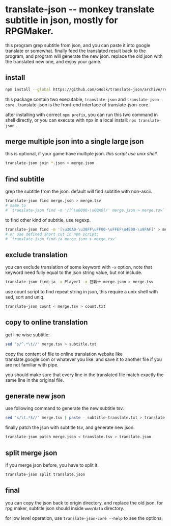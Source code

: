 # translate-json -- monkey translate subtitle in json, mostly for RPGMaker.
this program grep subtitle from json,
and you can paste it into google translate or somewhat.
finally feed the translated result back to the program,
and program will generate the new json.
replace the old json with the translated new one,
and enjoy your game.

## install
```sh
npm install --global https://github.com/GHolk/translate-json/archive/refs/tags/v3.0.1.tar.gz
```

this package contain two executable,
`translate-json` and `translate-json-core` .
translate-json is the front-end interface of
translate-json-core.

after installing with correct `npm prefix`,
you can run this two command in shell directly,
or you can execute with npx in a local install:
`npx translate-json` .

## merge multiple json into a single large json
this is optional, if your game have multiple json.
*this script use unix shell.*

```sh
translate-json join *.json > merge.json
```

## find subtitle
grep the subtitle from the json.
default will find subtitle with non-ascii.

```sh
translate-json find merge.json > merge.tsv
# same to
# `translate-json find -m '/[^\u0000-\u00A0]/' merge.json > merge.tsv`
```

to find other kind of subtitle, use regexp.

```sh
translate-json find -m '[\u30A0-\u30FF\uFF00-\uFFEF\u4E00-\u9FAF]' > merge.json
# or use defined short cut in npm script:
# `translate-json find-ja merge.json > merge.tsv`
```

## exclude translation
you can exclude translation of some keyword with `-x` option,
note that keyword need fully equal to the json string value,
but not include.

```sh
translate-json find-ja -x Player1 -x 狂戰士 merge.json > merge.tsv
```

use count script to find repeat string in json,
this require a unix shell with sed, sort and uniq.

```sh
translate-json count < merge.tsv > count.txt
```

## copy to online translation
get line wise subtitle:

```sh
sed 's/^.*\t//' merge.tsv > subtitle.txt
```

copy the content of file to online translation website
like translate.google.com or whatever you like.
and save it to another file if you are not familiar with pipe.

you should make sure that every line in the translated file
match exactly the same line in the original file.

## generate new json
use following command to generate the new subtitle tsv.

```sh
sed 's/\t.*$//' merge.tsv | paste - subtitle-translate.txt > translate.tsv
```

finally patch the json with subtitle tsv,
and generate new json.

```sh
translate-json patch merge.json < translate.tsv > translate.json
```

## split merge json
if you merge json before, you have to split it.

```sh
translate-json split translate.json
```

## final
you can copy the json back to origin directory,
and replace the old json.
for rpg maker, subtitle json should inside `www/data` directory.

for low level operation, use `translate-json-core --help`
to see the options.
